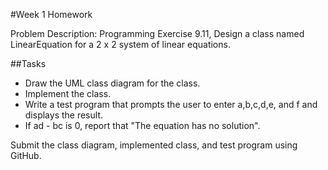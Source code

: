 #Week 1 Homework

Problem Description:
Programming Exercise 9.11, Design a class named LinearEquation for a 2 x 2 system of linear equations. 

##Tasks
*	Draw the UML class diagram for the class.
*	Implement the class.
*	Write a test program that prompts the user to enter a,b,c,d,e, and f and displays the result.
*	If ad - bc is 0, report that "The equation has no solution".

Submit the class diagram, implemented class, and test program using GitHub.